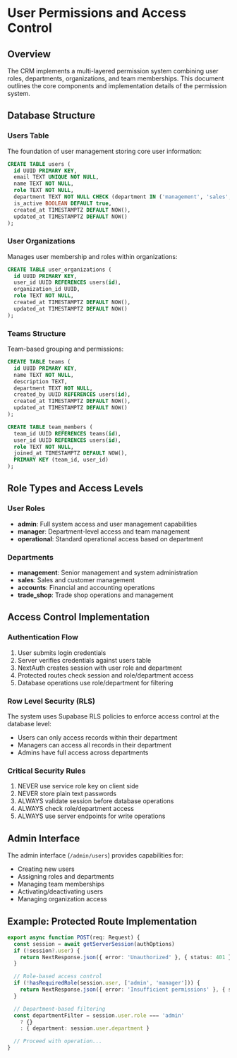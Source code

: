 # User Permissions and Access Control

## Overview
The CRM implements a multi-layered permission system combining user roles, departments, organizations, and team memberships. This document outlines the core components and implementation details of the permission system.

## Database Structure

### Users Table
The foundation of user management storing core user information:
```sql
CREATE TABLE users (
  id UUID PRIMARY KEY,
  email TEXT UNIQUE NOT NULL,
  name TEXT NOT NULL,
  role TEXT NOT NULL,
  department TEXT NOT NULL CHECK (department IN ('management', 'sales', 'accounts', 'trade_shop')),
  is_active BOOLEAN DEFAULT true,
  created_at TIMESTAMPTZ DEFAULT NOW(),
  updated_at TIMESTAMPTZ DEFAULT NOW()
);
```

### User Organizations
Manages user membership and roles within organizations:
```sql
CREATE TABLE user_organizations (
  id UUID PRIMARY KEY,
  user_id UUID REFERENCES users(id),
  organization_id UUID,
  role TEXT NOT NULL,
  created_at TIMESTAMPTZ DEFAULT NOW(),
  updated_at TIMESTAMPTZ DEFAULT NOW()
);
```

### Teams Structure
Team-based grouping and permissions:
```sql
CREATE TABLE teams (
  id UUID PRIMARY KEY,
  name TEXT NOT NULL,
  description TEXT,
  department TEXT NOT NULL,
  created_by UUID REFERENCES users(id),
  created_at TIMESTAMPTZ DEFAULT NOW(),
  updated_at TIMESTAMPTZ DEFAULT NOW()
);

CREATE TABLE team_members (
  team_id UUID REFERENCES teams(id),
  user_id UUID REFERENCES users(id),
  role TEXT NOT NULL,
  joined_at TIMESTAMPTZ DEFAULT NOW(),
  PRIMARY KEY (team_id, user_id)
);
```

## Role Types and Access Levels

### User Roles
- **admin**: Full system access and user management capabilities
- **manager**: Department-level access and team management
- **operational**: Standard operational access based on department

### Departments
- **management**: Senior management and system administration
- **sales**: Sales and customer management
- **accounts**: Financial and accounting operations
- **trade_shop**: Trade shop operations and management

## Access Control Implementation

### Authentication Flow
1. User submits login credentials
2. Server verifies credentials against users table
3. NextAuth creates session with user role and department
4. Protected routes check session and role/department access
5. Database operations use role/department for filtering

### Row Level Security (RLS)
The system uses Supabase RLS policies to enforce access control at the database level:
- Users can only access records within their department
- Managers can access all records in their department
- Admins have full access across departments

### Critical Security Rules
1. NEVER use service role key on client side
2. NEVER store plain text passwords
3. ALWAYS validate session before database operations
4. ALWAYS check role/department access
5. ALWAYS use server endpoints for write operations

## Admin Interface

The admin interface (`/admin/users`) provides capabilities for:
- Creating new users
- Assigning roles and departments
- Managing team memberships
- Activating/deactivating users
- Managing organization access

## Example: Protected Route Implementation
```typescript
export async function POST(req: Request) {
  const session = await getServerSession(authOptions)
  if (!session?.user) {
    return NextResponse.json({ error: 'Unauthorized' }, { status: 401 })
  }

  // Role-based access control
  if (!hasRequiredRole(session.user, ['admin', 'manager'])) {
    return NextResponse.json({ error: 'Insufficient permissions' }, { status: 403 })
  }

  // Department-based filtering
  const departmentFilter = session.user.role === 'admin' 
    ? {} 
    : { department: session.user.department }

  // Proceed with operation...
}
``` 